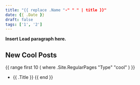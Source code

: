 ```yaml
---
title: "{{ replace .Name "-" " " | title }}"
date: {{ .Date }}
draft: false
tags: ['1', '2']
---
```


**Insert Lead paragraph here.**

## New Cool Posts

{{ range first 10 ( where .Site.RegularPages "Type" "cool" ) }}
* {{ .Title }}
{{ end }}